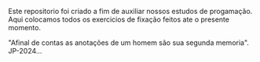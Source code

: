 Este repositorio foi criado a fim de auxiliar nossos estudos de progamação. Aqui colocamos todos os exercicios de fixação feitos ate o presente momento.

"Afinal de contas as anotações de um homem são sua segunda memoria". JP-2024...
